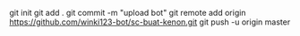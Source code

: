git init
git add .
git commit -m "upload bot"
git remote add origin https://github.com/winki123-bot/sc-buat-kenon.git
git push -u origin master
